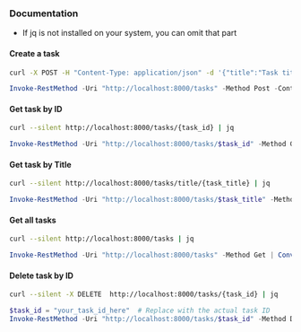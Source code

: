 ### Documentation
- If jq is not installed on your system, you can omit that part

#### Create a task

```bash
curl -X POST -H "Content-Type: application/json" -d '{"title":"Task title","description":"Task description"}' http://localhost:8000/tasks
```
```powershell
Invoke-RestMethod -Uri "http://localhost:8000/tasks" -Method Post -ContentType "application/json" -Body '{"title":"Task title","description":"Task description"}' 
```

#### Get task by ID

```bash
curl --silent http://localhost:8000/tasks/{task_id} | jq
```
```powershell
Invoke-RestMethod -Uri "http://localhost:8000/tasks/$task_id" -Method Get | ConvertTo-Json
```

#### Get task by Title

```bash
curl --silent http://localhost:8000/tasks/title/{task_title} | jq
```
```powershell
Invoke-RestMethod -Uri "http://localhost:8000/tasks/$task_title" -Method Get | ConvertTo-Json
```

#### Get all tasks

```bash
curl --silent http://localhost:8000/tasks | jq
```
```powershell
Invoke-RestMethod -Uri "http://localhost:8000/tasks" -Method Get | ConvertTo-Json
```

#### Delete task by ID

```bash
curl --silent -X DELETE  http://localhost:8000/tasks/{task_id} | jq
```
```powershell
$task_id = "your_task_id_here"  # Replace with the actual task ID
Invoke-RestMethod -Uri "http://localhost:8000/tasks/$task_id" -Method Delete | ConvertTo-Json
```
